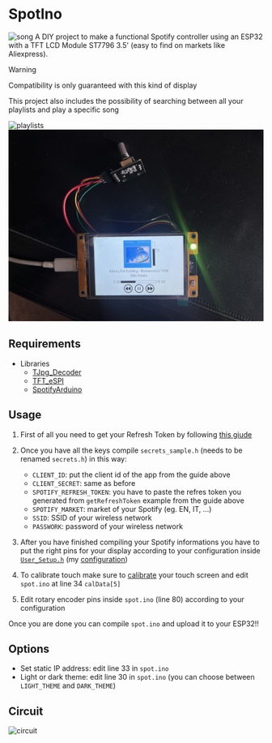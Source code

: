 # SpotIno
<img src="public/song.jpeg" alt="song" width="600" />
A DIY project to make a functional Spotify controller using an ESP32 with a TFT LCD Module ST7796 3.5' (easy to find on markets like Aliexpress).


>[!warning]
>Compatibility is only guaranteed with this kind of display

This project also includes the possibility of searching between all your playlists and play a specific song

<img src="public/playlists.jpeg" alt="playlists" width="600" />
<img src="public/songs.jpeg" alt="songs" width="600" />

## Requirements
- Libraries
    - [TJpg_Decoder](https://github.com/Bodmer/TJpg_Decoder)
    - [TFT_eSPI](https://github.com/Bodmer/TFT_eSPI)
    - [SpotifyArduino](https://github.com/thegeek-sys/spotify-api-arduino)

## Usage
1. First of all you need to get your Refresh Token by following [this giude](https://github.com/witnessmenow/spotify-api-arduino/tree/main?tab=readme-ov-file#setup-instructions)

2. Once you have all the keys compile `secrets_sample.h` (needs to be renamed `secrets.h`) in this way:
    - `CLIENT_ID`: put the client id of the app from the guide above
    - `CLIENT_SECRET`: same as before
    - `SPOTIFY_REFRESH_TOKEN`: you have to paste the refres token you generated from `getRefreshToken` example from the guide above
    - `SPOTIFY_MARKET`: market of your Spotify (eg. EN, IT, ...)
    - `SSID`: SSID of your wireless network
    - `PASSWORK`: password of your wireless network

3. After you have finished compiling your Spotify informations you have to put the right pins for your display according to your configuration inside [`User_Setup.h`](https://github.com/Bodmer/TFT_eSPI/blob/master/User_Setup.h) (my [configuration](https://github.com/thegeek-sys/SpotIno/blob/main/User_Setup.h))

4. To calibrate touch make sure to [calibrate](https://github.com/Bodmer/TFT_eSPI/blob/master/examples/Generic/Touch_calibrate/Touch_calibrate.ino) your touch screen and edit `spot.ino` at line 34 `calData[5]`

5. Edit rotary encoder pins inside `spot.ino` (line 80) according to your configuration

Once you are done you can compile `spot.ino` and upload it to your ESP32!!

## Options
- Set static IP address: edit line 33 in `spot.ino`
- Light or dark theme: edit line 30 in `spot.ino` (you can choose between `LIGHT_THEME` and `DARK_THEME`)

## Circuit
<img src="public/circuit-image.jpeg" alt="circuit" width="600" />
